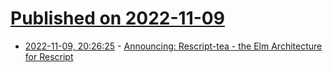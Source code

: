 # [Published on 2022-11-09](index.md)

* [2022-11-09, 20:26:25](https://lobste.rs/s/fauofc/announcing_rescript_tea_elm) - [Announcing: Rescript-tea - the Elm Architecture for Rescript](https://blog.darklang.com/rescript-tea/)
